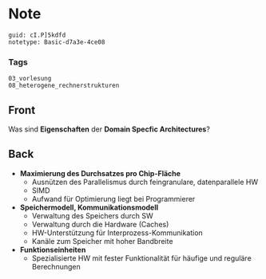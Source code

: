 # Note
```
guid: cI.P]5kdfd
notetype: Basic-d7a3e-4ce08
```

### Tags
```
03_vorlesung
08_heterogene_rechnerstrukturen
```

## Front
Was sind <b>Eigenschaften</b> der <b>Domain Specfic
Architectures</b>?

## Back
<ul>
  <li><strong>Maximierung des Durchsatzes pro Chip-Fläche</strong>
  <ul>
    <li>Ausnützen des Parallelismus durch feingranulare,
    datenparallele HW
    <li>SIMD
    <li>Aufwand für Optimierung liegt bei Programmierer
  </ul>
  <li><strong>Speichermodell, Kommunikationsmodell</strong>
  <ul>
    <li>Verwaltung des Speichers durch SW
    <li>Verwaltung durch die Hardware (Caches)
    <li>HW-Unterstützung für Interprozess-Kommunikation
    <li>Kanäle zum Speicher mit hoher Bandbreite
  </ul>
  <li><strong>Funktionseinheiten</strong>
  <ul>
    <li>Spezialisierte HW mit fester Funktionalität für häufige und
    reguläre Berechnungen
  </ul>
</ul>
